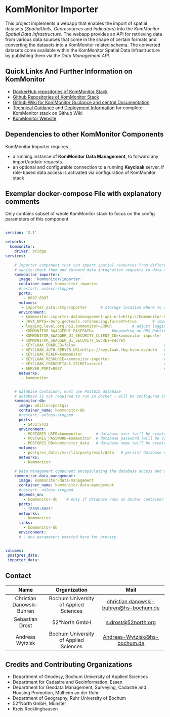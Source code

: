# KomMonitor Importer

This project implements a webapp that enables the import of spatial datasets (_SpatialUnits_, _Georesources_ and _Indicators_) 
into the _KomMonitor Spatial Data Infrastructure_. The webapp provides an API for retrieving data from various data sources 
that come in the shape of certain formats and converting the datasets into a KomMonitor related schema. The converted 
datasets come available within the KomMonitor Spatial Data Infrastructure by publishing them via the _Data Management API_.

## Quick Links And Further Information on KomMonitor
   - [DockerHub repositories of KomMonitor Stack](https://hub.docker.com/orgs/kommonitor/repositories)
   - [Github Repositories of KomMonitor Stack](https://github.com/KomMonitor)
   - [Github Wiki for KomMonitor Guidance and central Documentation](https://github.com/KomMonitor/KomMonitor-Docs/wiki)
   - [Technical Guidance](https://github.com/KomMonitor/KomMonitor-Docs/wiki/Technische-Dokumentation) and [Deployment Information](https://github.com/KomMonitor/KomMonitor-Docs/wiki/Setup-Guide) for complete KomMonitor stack on Github Wiki
   - [KomMonitor Website](https://kommonitor.de/)  

## Dependencies to other KomMonitor Components
KomMonitor Importer requires 
   - a running instance of **KomMonitor Data Management**, to forward any import/update requests.
   - an optional and configurable connection to a running **Keycloak** server, if role-based data access is activated via configuration of KomMonitor stack


## Exemplar docker-compose File with explanatory comments

Only contains subset of whole KomMonitor stack to focus on the config parameters of this component

```yml

version: '2.1'

networks:
  kommonitor:
    driver: bridge
services:

    # importer component that can import spatial resources from different data sources (e.g. GeoJSON, CSV, WFS), 
    # sanity-check them and forward data integration requests to data management component
    kommonitor-importer:
      image: 'kommonitor/importer'
      container_name: kommonitor-importer
      #restart: unless-stopped
      ports:
        - 8087:8087
      volumes:
       - importer_data:/tmp/importer      # storage location where to store "uploaded files"; files can be uploaded to importer, but currently will never be deleted; hence manually delete them if required
      environment:
       - kommonitor.importer.datamanagement-api-url=http://kommonitor-data-management:8085/management   # target URL to running Data Management component ending with "/management" (/management is internal base path of data management component)- best use docker name and port within same network
       - JAVA_OPTS=-Dorg.geotools.referencing.forceXY=true       # important setting that coordinate system axes shall follow order XY (default is YX, but KomMonitor Data Management component expects axis order XY; e.g. longitude, latitude)
       - logging.level.org.n52.kommonitor=ERROR         # adjust logging level [e.g. "INFO", "WARN", "ERROR"] - ERROR logs only errors 
       - KOMMONITOR_SWAGGERUI_BASEPATH=        #depending on DNS Routing and Reverse Proxy setup a base path can be set here to access swagger-ui interface (e.g. set '/data-importer' if https://kommonitor-url.de/data-importer works as entry point for localhost:8087)   
       - KOMMONITOR_SWAGGER_UI_SECURITY_CLIENT_ID=kommonitor-importer   # client/resource id of importer component in Keycloak realm
       - KOMMONITOR_SWAGGER_UI_SECURITY_SECRET=secret                   # WARNING: DO NOT SET IN PRODUCTION!!! Keycloak secret of this component within Credentials tab of respective Keycloak client; secret for swagger-ui to authorize swagger-ui requests in a Keycloak-active scenario (mostly this should not be set, as users with access to swagger-ui (e.g. 'http://localhost:8087/swagger-ui.html') could then authorize without own user account and perform CRUD requests)
       - KEYCLOAK_ENABLED=false                                       # enable/disable role-based data access using Keycloak (true requires working Keycloak Setup and enforces that all other components must be configured to enable Keycloak as well)
       - KEYCLOAK_AUTH_SERVER_URL=https://keycloak.fbg-hsbo.de/auth   # Keycloak URL ending with '/auth/'
       - KEYCLOAK_REALM=kommonitor                                    # Keycloak realm name
       - KEYCLOAK_RESOURCE=kommonitor-importer                        # client/resource id of importer component in Keycloak realm
       - KEYCLOAK_CREDENTIALS_SECRET=secret                           # Keycloak secret of this component within Credentials tab of respective Keycloak client; must be set here
       - SERVER_PORT=8087                                             # Server port; default is 8087
      networks:
       - kommonitor


    # database container; must use PostGIS database
    # database is not required to run in docker - will be configured in Data Management component
    kommonitor-db:
      image: mdillon/postgis
      container_name: kommonitor-db
      #restart: unless-stopped
      ports:
        - 5432:5432
      environment:
        - POSTGRES_USER=kommonitor      # database user (will be created on startup if not exists) - same settings in data management service
        - POSTGRES_PASSWORD=kommonitor  # database password (will be created on startup if not exists) - same settings in data management service 
        - POSTGRES_DB=kommonitor_data   # database name (will be created on startup if not exists) - same settings in data management service
      volumes:
        - postgres_data:/var/lib/postgresql/data   # persist database data on disk (crucial for compose down calls to let data survive)
      networks:
        - kommonitor

    # Data Management component encapsulating the database access and management as REST service
    kommonitor-data-management:
      image: kommonitor/data-management
      container_name: kommonitor-data-management
      #restart: unless-stopped
      depends_on:
        - kommonitor-db    # only if database runs as docker container as well
      ports:
        - "8085:8085"
      networks:
        - kommonitor
      links:
        - kommonitor-db
      environment:
      # - env parameters omitted here for brevity


volumes:
 postgres_data:
 importer_data:


```

## Contact
|    Name   |   Organization    |    Mail    |
| :-------------: |:-------------:| :-----:|
| Christian Danowski-Buhren | Bochum University of Applied Sciences | christian.danowski-buhren@hs-bochum.de |
| Sebastian Drost | 52°North GmbH | s.drost@52north.org |
| Andreas Wytzisk  | Bochum University of Applied Sciences | Andreas-Wytzisk@hs-bochum.de |

## Credits and Contributing Organizations
- Department of Geodesy, Bochum University of Applied Sciences
- Department for Cadastre and Geoinformation, Essen
- Department for Geodata Management, Surveying, Cadastre and Housing Promotion, Mülheim an der Ruhr
- Department of Geography, Ruhr University of Bochum
- 52°North GmbH, Münster
- Kreis Recklinghausen